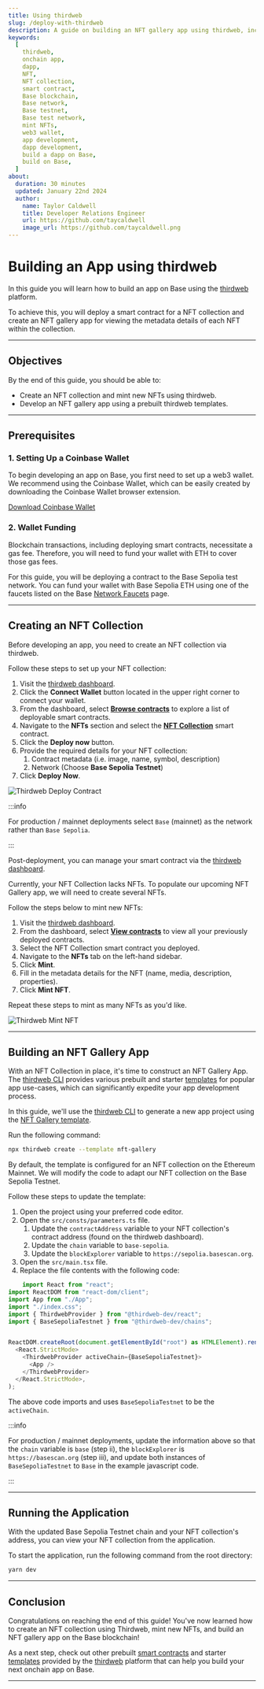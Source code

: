 ```yaml
---
title: Using thirdweb
slug: /deploy-with-thirdweb
description: A guide on building an NFT gallery app using thirdweb, including steps for creating an NFT collection, minting NFTs, and configuring the app for the Base testnet.
keywords:
  [
    thirdweb,
    onchain app,
    dapp,
    NFT,
    NFT collection,
    smart contract,
    Base blockchain,
    Base network,
    Base testnet,
    Base test network,
    mint NFTs,
    web3 wallet,
    app development,
    dapp development,
    build a dapp on Base,
    build on Base,
  ]
about:
  duration: 30 minutes
  updated: January 22nd 2024
  author:
    name: Taylor Caldwell
    title: Developer Relations Engineer
    url: https://github.com/taycaldwell
    image_url: https://github.com/taycaldwell.png
---
```


# Building an App using thirdweb

In this guide you will learn how to build an app on Base using the [thirdweb](https://portal.thirdweb.com/) platform.

To achieve this, you will deploy a smart contract for a NFT collection and create an NFT gallery app for viewing the metadata details of each NFT within the collection.

---

## Objectives

By the end of this guide, you should be able to:

- Create an NFT collection and mint new NFTs using thirdweb.
- Develop an NFT gallery app using a prebuilt thirdweb templates.

---

## Prerequisites

### 1. Setting Up a Coinbase Wallet

To begin developing an app on Base, you first need to set up a web3 wallet. We recommend using the Coinbase Wallet, which can be easily created by downloading the Coinbase Wallet browser extension.

[Download Coinbase Wallet](https://chrome.google.com/webstore/detail/coinbase-wallet-extension/hnfanknocfeofbddgcijnmhnfnkdnaad?hl=en)

### 2. Wallet Funding

Blockchain transactions, including deploying smart contracts, necessitate a gas fee. Therefore, you will need to fund your wallet with ETH to cover those gas fees.

For this guide, you will be deploying a contract to the Base Sepolia test network. You can fund your wallet with Base Sepolia ETH using one of the faucets listed on the Base [Network Faucets](https://docs.base.org/tools/network-faucets) page.

---

## Creating an NFT Collection

Before developing an app, you need to create an NFT collection via thirdweb.

Follow these steps to set up your NFT collection:

1. Visit the [thirdweb dashboard](https://thirdweb.com/dashboard).
2. Click the **Connect Wallet** button located in the upper right corner to connect your wallet.
3. From the dashboard, select **[Browse contracts](https://thirdweb.com/explore)** to explore a list of deployable smart contracts.
4. Navigate to the **NFTs** section and select the **[NFT Collection](https://thirdweb.com/thirdweb.eth/TokenERC721)** smart contract.
5. Click the **Deploy now** button.
6. Provide the required details for your NFT collection:
   1. Contract metadata (i.e. image, name, symbol, description)
   2. Network (Choose **Base Sepolia Testnet**)
7. Click **Deploy Now**.

![Thirdweb Deploy Contract](../../assets/images/build-with-thirdweb/deploy-contract.png)

:::info

For production / mainnet deployments select `Base` (mainnet) as the network rather than `Base Sepolia`.

:::

Post-deployment, you can manage your smart contract via the [thirdweb dashboard](https://thirdweb.com/dashboard/contracts).

Currently, your NFT Collection lacks NFTs. To populate our upcoming NFT Gallery app, we will need to create several NFTs.

Follow the steps below to mint new NFTs:

1. Visit the [thirdweb dashboard](https://thirdweb.com/dashboard).
2. From the dashboard, select **[View contracts](https://thirdweb.com/dashboard/contracts)** to view all your previously deployed contracts.
3. Select the NFT Collection smart contract you deployed.
4. Navigate to the **NFTs** tab on the left-hand sidebar.
5. Click **Mint**.
6. Fill in the metadata details for the NFT (name, media, description, properties).
7. Click **Mint NFT**.

Repeat these steps to mint as many NFTs as you'd like.

![Thirdweb Mint NFT](../../assets/images/build-with-thirdweb/mint-nft.png)

---

## Building an NFT Gallery App

With an NFT Collection in place, it's time to construct an NFT Gallery App. The [thirdweb CLI](https://portal.thirdweb.com/cli) provides various prebuilt and starter [templates](https://portal.thirdweb.com/templates) for popular app use-cases, which can significantly expedite your app development process.

In this guide, we'll use the [thirdweb CLI](https://portal.thirdweb.com/cli) to generate a new app project using the [NFT Gallery template](https://github.com/thirdweb-example/nft-gallery).

Run the following command:

```bash
npx thirdweb create --template nft-gallery
```

By default, the template is configured for an NFT collection on the Ethereum Mainnet. We will modify the code to adapt our NFT collection on the Base Sepolia Testnet.

Follow these steps to update the template:

1. Open the project using your preferred code editor.
2. Open the `src/consts/parameters.ts` file.
   1. Update the `contractAddress` variable to your NFT collection's contract address (found on the thirdweb dashboard).
   2. Update the `chain` variable to `base-sepolia`.
   3. Update the `blockExplorer` variable to `https://sepolia.basescan.org`.
3. Open the `src/main.tsx` file.
4. Replace the file contents with the following code:

```javascript
    import React from "react";
import ReactDOM from "react-dom/client";
import App from "./App";
import "./index.css";
import { ThirdwebProvider } from "@thirdweb-dev/react";
import { BaseSepoliaTestnet } from "@thirdweb-dev/chains";


ReactDOM.createRoot(document.getElementById("root") as HTMLElement).render(
  <React.StrictMode>
    <ThirdwebProvider activeChain={BaseSepoliaTestnet}>
      <App />
    </ThirdwebProvider>
  </React.StrictMode>,
);
```

The above code imports and uses `BaseSepoliaTestnet` to be the `activeChain`.

:::info

For production / mainnet deployments, update the information above so that the `chain` variable is `base` (step ii), the `blockExplorer` is `https://basescan.org` (step iii), and update both instances of `BaseSepoliaTestnet` to `Base` in the example javascript code.

:::

---

## Running the Application

With the updated Base Sepolia Testnet chain and your NFT collection's address, you can view your NFT collection from the application.

To start the application, run the following command from the root directory:

```bash
yarn dev
```

---

## Conclusion

Congratulations on reaching the end of this guide! You've now learned how to create an NFT collection using Thirdweb, mint new NFTs, and build an NFT gallery app on the Base blockchain!

As a next step, check out other prebuilt [smart contracts](https://thirdweb.com/explore) and starter [templates](https://portal.thirdweb.com/templates) provided by the [thirdweb](https://portal.thirdweb.com) platform that can help you build your next onchain app on Base.

---
